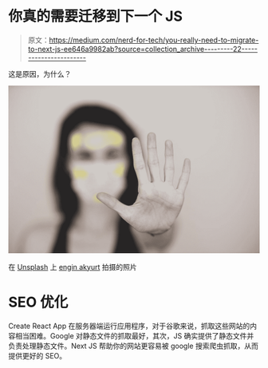 # 你真的需要迁移到下一个 JS

> 原文：<https://medium.com/nerd-for-tech/you-really-need-to-migrate-to-next-js-ee646a9982ab?source=collection_archive---------22----------------------->

这是原因，为什么？

![](img/a8d6b30b2b2d753dd51af005b96e8611.png)

在 [Unsplash](https://unsplash.com?utm_source=medium&utm_medium=referral) 上 [engin akyurt](https://unsplash.com/@enginakyurt?utm_source=medium&utm_medium=referral) 拍摄的照片

# SEO 优化

Create React App 在服务器端运行应用程序，对于谷歌来说，抓取这些网站的内容相当困难。Google 对静态文件的抓取最好，其次，JS 确实提供了静态文件并负责处理静态文件。Next JS 帮助你的网站更容易被 google 搜索爬虫抓取，从而提供更好的 SEO。
